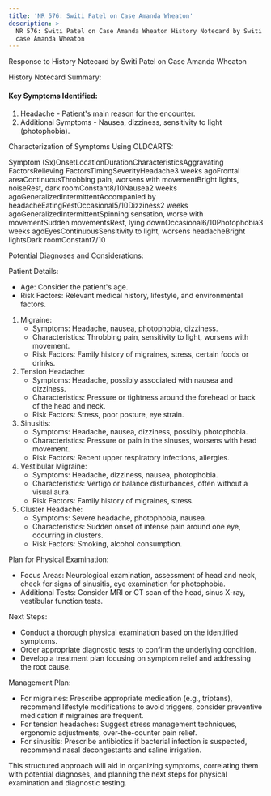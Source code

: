 ```yaml
---
title: 'NR 576: Switi Patel on Case Amanda Wheaton'
description: >-
  NR 576: Switi Patel on Case Amanda Wheaton History Notecard by Switi Patelon
  case Amanda Wheaton
---
```


Response to History Notecard by Switi Patel on Case Amanda Wheaton

History Notecard Summary:

#### Key Symptoms Identified:

1. Headache - Patient's main reason for the encounter.
2. Additional Symptoms - Nausea, dizziness, sensitivity to light (photophobia).

Characterization of Symptoms Using OLDCARTS:

Symptom (Sx)OnsetLocationDurationCharacteristicsAggravating FactorsRelieving FactorsTimingSeverityHeadache3 weeks agoFrontal areaContinuousThrobbing pain, worsens with movementBright lights, noiseRest, dark roomConstant8/10Nausea2 weeks agoGeneralizedIntermittentAccompanied by headacheEatingRestOccasional5/10Dizziness2 weeks agoGeneralizedIntermittentSpinning sensation, worse with movementSudden movementsRest, lying downOccasional6/10Photophobia3 weeks agoEyesContinuousSensitivity to light, worsens headacheBright lightsDark roomConstant7/10

Potential Diagnoses and Considerations:

Patient Details:

* Age: Consider the patient's age.
* Risk Factors: Relevant medical history, lifestyle, and environmental factors.

1. Migraine:
   * Symptoms: Headache, nausea, photophobia, dizziness.
   * Characteristics: Throbbing pain, sensitivity to light, worsens with movement.
   * Risk Factors: Family history of migraines, stress, certain foods or drinks.
2. Tension Headache:
   * Symptoms: Headache, possibly associated with nausea and dizziness.
   * Characteristics: Pressure or tightness around the forehead or back of the head and neck.
   * Risk Factors: Stress, poor posture, eye strain.
3. Sinusitis:
   * Symptoms: Headache, nausea, dizziness, possibly photophobia.
   * Characteristics: Pressure or pain in the sinuses, worsens with head movement.
   * Risk Factors: Recent upper respiratory infections, allergies.
4. Vestibular Migraine:
   * Symptoms: Headache, dizziness, nausea, photophobia.
   * Characteristics: Vertigo or balance disturbances, often without a visual aura.
   * Risk Factors: Family history of migraines, stress.
5. Cluster Headache:
   * Symptoms: Severe headache, photophobia, nausea.
   * Characteristics: Sudden onset of intense pain around one eye, occurring in clusters.
   * Risk Factors: Smoking, alcohol consumption.

Plan for Physical Examination:

* Focus Areas: Neurological examination, assessment of head and neck, check for signs of sinusitis, eye examination for photophobia.
* Additional Tests: Consider MRI or CT scan of the head, sinus X-ray, vestibular function tests.

Next Steps:

* Conduct a thorough physical examination based on the identified symptoms.
* Order appropriate diagnostic tests to confirm the underlying condition.
* Develop a treatment plan focusing on symptom relief and addressing the root cause.

Management Plan:

* For migraines: Prescribe appropriate medication (e.g., triptans), recommend lifestyle modifications to avoid triggers, consider preventive medication if migraines are frequent.
* For tension headaches: Suggest stress management techniques, ergonomic adjustments, over-the-counter pain relief.
* For sinusitis: Prescribe antibiotics if bacterial infection is suspected, recommend nasal decongestants and saline irrigation.

This structured approach will aid in organizing symptoms, correlating them with potential diagnoses, and planning the next steps for physical examination and diagnostic testing.
